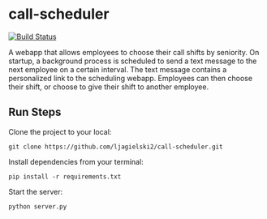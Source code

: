 # call-scheduler
[![Build Status](https://travis-ci.org/ljagielski2/call-scheduler.svg?branch=master)](https://travis-ci.org/ljagielski2/call-scheduler)

A webapp that allows employees to choose their call shifts by seniority. On startup, a background process is scheduled to send a text message to the next employee on a certain interval. The text message contains a personalized link to the scheduling webapp. Employees can then choose their shift, or choose to give their shift to another employee.

## Run Steps

Clone the project to your local:

```
git clone https://github.com/ljagielski2/call-scheduler.git
```

Install dependencies from your terminal:

```
pip install -r requirements.txt
```

Start the server:

```
python server.py
```
